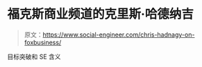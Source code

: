 # 福克斯商业频道的克里斯·哈德纳吉

> 原文：<https://www.social-engineer.com/chris-hadnagy-on-foxbusiness/>

目标突破和 SE 含义